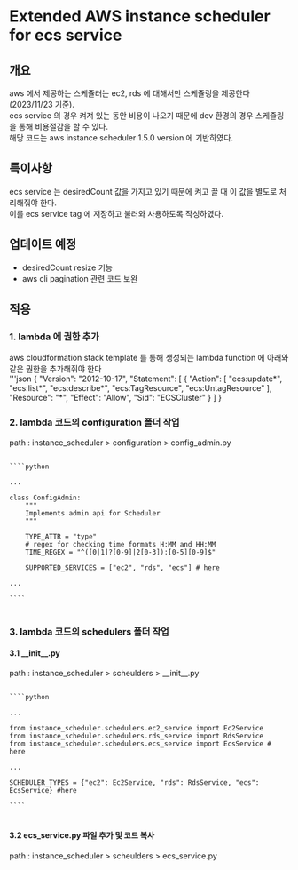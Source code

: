 # Extended AWS instance scheduler for ecs service
## 개요
aws 에서 제공하는 스케쥴러는 ec2, rds 에 대해서만 스케쥴링을 제공한다(2023/11/23 기준).  
ecs service 의 경우 켜져 있는 동안 비용이 나오기 때문에 dev 환경의 경우 스케쥴링을 통해 비용절감을 할 수 있다.  
해당 코드는 aws instance scheduler 1.5.0 version 에 기반하였다.  

## 특이사항
ecs service 는 desiredCount 값을 가지고 있기 때문에 켜고 끌 때 이 값을 별도로 처리해줘야 한다.  
이를 ecs service tag 에 저장하고 불러와 사용하도록 작성하였다.  

## 업데이트 예정
- desiredCount resize 기능
- aws cli pagination 관련 코드 보완

## 적용
### 1. lambda 에 권한 추가
aws cloudformation stack template 를 통해 생성되는 lambda function 에 아래와 같은 권한을 추가해줘야 한다  
'''json
{
	"Version": "2012-10-17",
	"Statement": [
		{
			"Action": [
				"ecs:update*",
				"ecs:list*",
				"ecs:describe*",
				"ecs:TagResource",
				"ecs:UntagResource"
			],
			"Resource": "*",
			"Effect": "Allow",
			"Sid": "ECSCluster"
		}
	]
}

### 2. lambda 코드의 configuration 폴더 작업
path : instance_scheduler > configuration > config_admin.py
<pre>
<code>
````python

...

class ConfigAdmin:
    """
    Implements admin api for Scheduler
    """

    TYPE_ATTR = "type"
    # regex for checking time formats H:MM and HH:MM
    TIME_REGEX = "^([0|1]?[0-9]|2[0-3]):[0-5][0-9]$"

    SUPPORTED_SERVICES = ["ec2", "rds", "ecs"] # here

...

````
</code>
</pre>

### 3. lambda 코드의 schedulers 폴더 작업
#### 3.1 \_\_init\_\_.py
path : instance_scheduler > scheulders > \_\_init\_\_.py
<pre>
<code>
````python

...

from instance_scheduler.schedulers.ec2_service import Ec2Service
from instance_scheduler.schedulers.rds_service import RdsService
from instance_scheduler.schedulers.ecs_service import EcsService # here

...

SCHEDULER_TYPES = {"ec2": Ec2Service, "rds": RdsService, "ecs": EcsService} #here

````
</code>
</pre>

#### 3.2 ecs_service.py 파일 추가 및 코드 복사
path : instance_scheduler > scheulders > ecs_service.py

